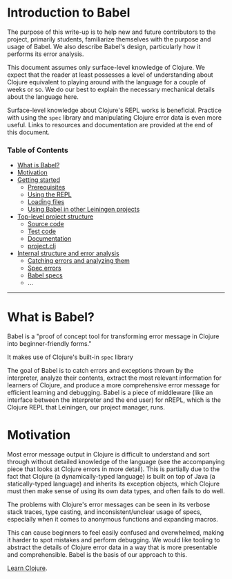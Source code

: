 # Introduction to Babel

The purpose of this write-up is to help new and future contributors to the project, primarily students, familiarize themselves with the purpose and usage of Babel. We also describe Babel's design, particularly how it performs its error analysis.

This document assumes only surface-level knowledge of Clojure. We expect that the reader at least possesses a level of understanding about Clojure equivalent to playing around with the language for a couple of weeks or so. We do our best to explain the necessary mechanical details about the language here.

Surface-level knowledge about Clojure's REPL works is beneficial. Practice with using the `spec` library and manipulating Clojure error data is even more useful. Links to resources and documentation are provided at the end of this document.

### Table of Contents

- [What is Babel?](link)
- [Motivation](link)
- [Getting started](link)
  - [Prerequisites](link)
  - [Using the REPL](link)
  - [Loading files](link)
  - [Using Babel in other Leiningen projects](link)
- [Top-level project structure](link)
  - [Source code](link)
  - [Test code](link)
  - [Documentation](link)
  - [project.clj](link)
- [Internal structure and error analysis](link)
  - [Catching errors and analyzing them](link)
  - [Spec errors](link)
  - [Babel specs](link)
  - ...

---

# What is Babel?

Babel is a "proof of concept tool for transforming error message in Clojure into beginner-friendly forms." 

It makes use of Clojure's built-in `spec` library 

The goal of Babel is to catch errors and exceptions thrown by the interpreter, analyze their contents, extract the most relevant information for learners of Clojure, and produce a more comprehensive error message for efficient learning and debugging. Babel is a piece of middleware (like an interface between the interpreter and the end user) for nREPL, which is the Clojure REPL that Leiningen, our project manager, runs.

# Motivation
Most error message output in Clojure is difficult to understand and sort through without detailed knowledge of the language (see the accompanying piece that looks at Clojure errors in more detail). This is partially due to the fact that Clojure (a dynamically-typed language) is built on top of Java (a statically-typed language) and inherits its exception objects, which Clojure must then make sense of using its own data types, and often fails to do well. 

The problems with Clojure's error messages can be seen in its verbose stack traces, type casting, and inconsistent/unclear usage of specs, especially when it comes to anonymous functions and expanding macros. 

This can cause beginners to feel easily confused and overwhelmed, making it harder to spot mistakes and perform debugging. We would like tooling to abstract the details of Clojure error data in a way that is more presentable and comprehensible. Babel is the basis of our approach to this.




[Learn Clojure](https://clojure.org/guides/learn/syntax).
